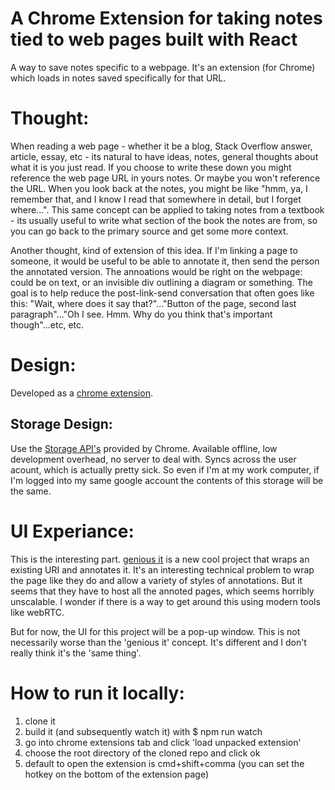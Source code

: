 A Chrome Extension for taking notes tied to web pages built with React
===================================

A way to save notes specific to a webpage.  It's an extension (for Chrome) which loads in notes saved specifically for that URL.

Thought:
==================

When reading a web page - whether it be a blog, Stack Overflow answer, article, essay, etc - its natural to have ideas, notes, general thoughts about what it is you just read. If you choose to write these down you might reference the web page URL in yours notes.  Or maybe you won't reference the URL.  When you look back at the notes, you might be like "hmm, ya, I remember that, and I know I read that somewhere in detail, but I forget where...".  This same concept can be applied to taking notes from a textbook - its usually useful to write what section of the book the notes are from, so you can go back to the primary source and get some more context.  

Another thought, kind of extension of this idea.  If I'm linking a page to someone, it would be useful to be able to annotate it, then send the person the annotated version. The annoations would be right on the webpage: could be on text, or an invisible div outlining a diagram or something.  The goal is to help reduce the post-link-send conversation that often goes like this: "Wait, where does it say that?"..."Button of the page, second last paragraph"..."Oh I see. Hmm. Why do you think that's important though"...etc, etc.

Design:
===================

Developed as a [chrome extension](https://developer.chrome.com/extensions/getstarted).

Storage Design:
--------
Use the [Storage API's](https://developer.chrome.com/apps/app_storage) provided by Chrome.  Available offline, low development overhead, no server to deal with.  Syncs across the user acount, which is actually pretty sick. So even if I'm at my work computer, if I'm logged into my same google account the contents of this storage will be the same.


UI Experiance:
============================

This is the interesting part. [genious it](http://genius.it/ejohn.org/files/jquery-original.html) is a new cool project that wraps an existing URI and annotates it.  It's an interesting technical problem to wrap the page like they do and allow a variety of styles of annotations.  But it seems that they have to host all the annoted pages, which seems horribly unscalable.  I wonder if there is a way to get around this using modern tools like webRTC.  

But for now, the UI for this project will be a pop-up window.  This is not necessarily worse than the 'genious it' concept.  It's different and I don't really think it's the 'same thing'. 

How to run it locally:
============================
1. clone it
2. build it (and subsequently watch it) with $ npm run watch
3. go into chrome extensions tab and click 'load unpacked extension'
4. choose the root directory of the cloned repo and click ok 
5. default to open the extension is cmd+shift+comma (you can set the hotkey on the bottom of the extension page)


